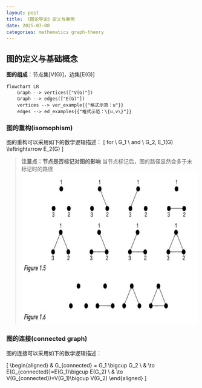 ```yaml
---
layout: post
title: 《图论导论》定义与案例
date: 2025-07-08
categories: mathematics graph-theory
---
```


## 图的定义与基础概念

**图的组成**：节点集[V(G)]，边集[E(G)]

```mermaid
flowchart LR
    Graph --> vertices(["V(G)"])
    Graph --> edges(["E(G)"])
    vertices --> ver_example{{"格式示范：u"}}
    edges --> ed_examples{{"格式示范：\{u,v\}"}}
```

### 图的重构(isomophism)

图的重构可以采用如下的数学逻辑描述：
\[ for \ G_1 \ and \ G_2, E_1(G) \leftrightarrow E_2(G) \]

> **注意点：节点是否标记对图的影响**
> 当节点标记后，图的路径显然会多于未标记时的路径
> <img src="节点是否标记对图的影响.png" alt="描述文字" width="600" height="400">

### 图的连接(connected graph)

图的连接可以采用如下的数学逻辑描述：

\[ 
    \begin{aligned}
    & G_{connected} = G_1 \bigcup G_2 \\ & \to E(G_{connected})=E(G_1)\bigcup E(G_2)  \\ & \to V(G_{connected})=V(G_1)\bigcup V(G_2) 
    \end{aligned}
\]

